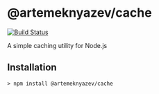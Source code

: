 # @artemeknyazev/cache

[![Build Status](https://travis-ci.org/artemeknyazev/cache.svg?branch=master)](https://travis-ci.org/artemeknyazev/cache)

A simple caching utility for Node.js

## Installation

```
> npm install @artemeknyazev/cache
```
